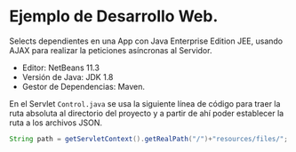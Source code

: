 # Ejemplo de Desarrollo Web.
Selects dependientes en una App con Java Enterprise Edition JEE, usando AJAX para realizar la peticiones asíncronas al Servidor.

- Editor: NetBeans 11.3
- Versión de Java: JDK 1.8
- Gestor de Dependencias: Maven.

En el Servlet `Control.java` se usa la siguiente línea de código para traer la ruta absoluta al directorio del proyecto y a partir de ahí poder establecer la ruta a los archivos JSON.

```java
String path = getServletContext().getRealPath("/")+"resources/files/";
```

